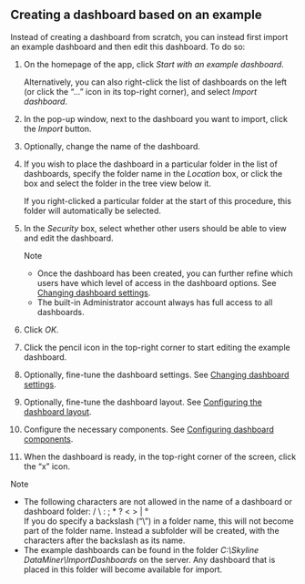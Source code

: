 ## Creating a dashboard based on an example

Instead of creating a dashboard from scratch, you can instead first import an example dashboard and then edit this dashboard. To do so:

1. On the homepage of the app, click *Start with an example dashboard*.

    Alternatively, you can also right-click the list of dashboards on the left (or click the “...” icon in its top-right corner), and select *Import dashboard*.

2. In the pop-up window, next to the dashboard you want to import, click the *Import* button.

3. Optionally, change the name of the dashboard.

4. If you wish to place the dashboard in a particular folder in the list of dashboards, specify the folder name in the *Location* box, or click the box and select the folder in the tree view below it.

    If you right-clicked a particular folder at the start of this procedure, this folder will automatically be selected.

5. In the *Security* box, select whether other users should be able to view and edit the dashboard.

    > [!NOTE]
    > - Once the dashboard has been created, you can further refine which users have which level of access in the dashboard options. See [Changing dashboard settings](Changing_dashboard_settings.md).
    > - The built-in Administrator account always has full access to all dashboards.

6. Click *OK*.

7. Click the pencil icon in the top-right corner to start editing the example dashboard.

8. Optionally, fine-tune the dashboard settings. See [Changing dashboard settings](Changing_dashboard_settings.md).

9. Optionally, fine-tune the dashboard layout. See [Configuring the dashboard layout](Configuring_the_dashboard_layout.md).

10. Configure the necessary components. See [Configuring dashboard components](Configuring_dashboard_components.md).

11. When the dashboard is ready, in the top-right corner of the screen, click the “x” icon.

> [!NOTE]
> - The following characters are not allowed in the name of a dashboard or dashboard folder: / \\ : ; \* ? \< \> \| °<br>If you do specify a backslash (“\\”) in a folder name, this will not become part of the folder name. Instead a subfolder will be created, with the characters after the backslash as its name.
> - The example dashboards can be found in the folder *C:\\Skyline DataMiner\\ImportDashboards* on the server. Any dashboard that is placed in this folder will become available for import.
>

